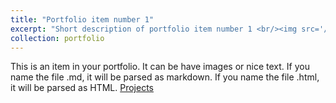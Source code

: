 ```yaml
---
title: "Portfolio item number 1"
excerpt: "Short description of portfolio item number 1 <br/><img src='/images/500x300.png'>"
collection: portfolio
---
```


This is an item in your portfolio. It can be have images or nice text. If you name the file .md, it will be parsed as markdown. If you name the file .html, it will be parsed as HTML. [Projects](https://patelkajal18.github.io/des-157a/index.html)
